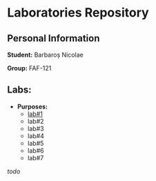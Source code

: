 # Laboratories Repository

## Personal Information

**Student:** Barbaroș Nicolae

**Group:** FAF-121
 
## Labs:
 
  - **Purposes:**
    - [lab#1](https://github.com/TUM-FAF/FAF-121-Barbaros-Nicolae/tree/master/IDE/Lab%231)
    - lab#2
    - lab#3
    - lab#4
    - lab#5
    - lab#6
    - lab#7


_todo_
